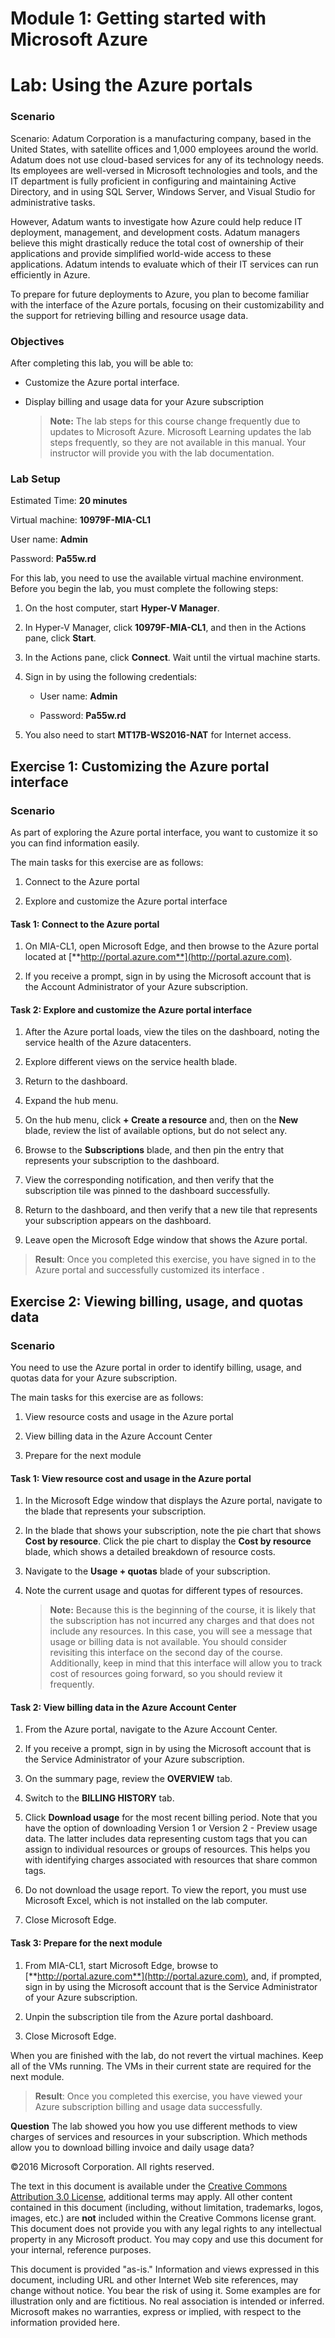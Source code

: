 ﻿# Module 1: Getting started with Microsoft Azure
# Lab: Using the Azure portals
  
### Scenario
  
Scenario:
Adatum Corporation is a manufacturing company, based in the United States, with satellite offices and 1,000 employees around the world. Adatum does not use cloud-based services for any of its technology needs. Its employees are well-versed in Microsoft technologies and tools, and the IT department is fully proficient in configuring and maintaining Active Directory, and in using SQL Server, Windows Server, and Visual Studio for administrative tasks.

However, Adatum wants to investigate how Azure could help reduce IT deployment, management, and development costs. Adatum managers believe this might drastically reduce the total cost of ownership of their applications and provide simplified world-wide access to these applications. Adatum intends to evaluate which of their IT services can run efficiently in Azure.

To prepare for future deployments to Azure, you plan to become familiar with the interface of the Azure portals, focusing on their customizability and the support for retrieving billing and resource usage data.

### Objectives
  
After completing this lab, you will be able to:

- Customize the Azure portal interface.
- Display billing and usage data for your Azure subscription

    > **Note:** The lab steps for this course change frequently due to updates to Microsoft Azure. Microsoft Learning updates the lab steps frequently, so they are not available in this manual. Your instructor will provide you with the lab documentation.


### Lab Setup
  
Estimated Time: **20 minutes**

Virtual machine: **10979F-MIA-CL1**

User name: **Admin**

Password: **Pa55w.rd**

For this lab, you need to use the available virtual machine environment. Before you begin the lab, you must complete the following steps:

1. On the host computer, start **Hyper-V Manager**.

1. In Hyper-V Manager, click **10979F-MIA-CL1**, and then in the Actions pane, click **Start**.

1. In the Actions pane, click **Connect**. Wait until the virtual machine starts. 

1. Sign in by using the following credentials: 

    - User name: **Admin**

    - Password: **Pa55w.rd**

1. You also need to start **MT17B-WS2016-NAT** for Internet access.


## Exercise 1: Customizing the Azure portal interface
  
### Scenario
  
As part of exploring the Azure portal interface, you want to customize it so you can find information easily.

The main tasks for this exercise are as follows:

1. Connect to the Azure portal 

1. Explore and customize the Azure portal interface


#### Task 1: Connect to the Azure portal
  
1. On MIA-CL1, open Microsoft Edge, and then browse to the Azure portal located at [**http://portal.azure.com**](http://portal.azure.com).

1. If you receive a prompt, sign in by using the Microsoft account that is the Account Administrator of your Azure subscription. 


#### Task 2: Explore and customize the Azure portal interface
  
1. After the Azure portal loads, view the tiles on the dashboard, noting the service health of the Azure datacenters.

1. Explore different views on the service health blade. 

1. Return to the dashboard.

1. Expand the hub menu.

1. On the hub menu, click **+ Create a resource** and, then on the **New** blade, review the list of available options, but do not select any.

1. Browse to the **Subscriptions** blade, and then pin the entry that represents your subscription to the dashboard.

1. View the corresponding notification, and then verify that the subscription tile was pinned to the dashboard successfully.

1. Return to the dashboard, and then verify that a new tile that represents your subscription appears on the dashboard.

1. Leave open the Microsoft Edge window that shows the Azure portal.

> **Result**: Once you completed this exercise, you have signed in to the Azure portal and successfully customized its interface .


## Exercise 2: Viewing billing, usage, and quotas data
  
### Scenario
  
You need to use the Azure portal in order to identify billing, usage, and quotas data for your Azure subscription.

The main tasks for this exercise are as follows:

1. View resource costs and usage in the Azure portal

1. View billing data in the Azure Account Center

1. Prepare for the next module


#### Task 1: View resource cost and usage in the Azure portal
  
1. In the Microsoft Edge window that displays the Azure portal, navigate to the blade that represents your subscription.

1. In the blade that shows your subscription, note the pie chart that shows **Cost by resource**. Click the pie chart to display the **Cost by resource** blade, which shows a detailed breakdown of resource costs.

1.  Navigate to the **Usage + quotas** blade of your subscription.

1.  Note the current usage and quotas for different types of resources.

    > **Note:** Because this is the beginning of the course, it is likely that the subscription has not incurred any charges and that does not include any resources. In this case, you will see a message that usage or billing data is not available. You should consider revisiting this interface on the second day of the course. Additionally, keep in mind that this interface will allow you to track cost of resources going forward, so you should review it frequently.


#### Task 2: View billing data in the Azure Account Center
  
1. From the Azure portal, navigate to the Azure Account Center. 

1. If you receive a prompt, sign in by using the Microsoft account that is the Service Administrator of your Azure subscription.

1. On the summary page, review the **OVERVIEW** tab.

1. Switch to the **BILLING HISTORY** tab.

1. Click **Download usage** for the most recent billing period. Note that you have the option of downloading Version 1 or Version 2 - Preview usage data. The latter includes data representing custom tags that you can assign to individual resources or groups of resources. This helps you with identifying charges associated with resources that share common tags.

1. Do not download the usage report. To view the report, you must use Microsoft Excel, which is not installed on the lab computer.

1. Close Microsoft Edge.


#### Task 3: Prepare for the next module

1. From MIA-CL1, start Microsoft Edge, browse to [**http://portal.azure.com**](http://portal.azure.com), and, if prompted, sign in by using the Microsoft account that is the Service Administrator of your Azure subscription.

1. Unpin the subscription tile from the Azure portal dashboard.

1. Close Microsoft Edge.  

When you are finished with the lab, do not revert the virtual machines. Keep all of the VMs running. The VMs in their current state are required for the next module.

> **Result**: Once you completed this exercise, you have viewed your Azure subscription billing and usage data successfully.



**Question** 
The lab showed you how you use different methods to view charges of services and resources in your subscription. Which methods allow you to download billing invoice and daily usage data?


©2016 Microsoft Corporation. All rights reserved.

The text in this document is available under the [Creative Commons Attribution 3.0 License](https://creativecommons.org/licenses/by/3.0/legalcode "Creative Commons Attribution 3.0 License"), additional terms may apply.  All other content contained in this document (including, without limitation, trademarks, logos, images, etc.) are **not** included within the Creative Commons license grant.  This document does not provide you with any legal rights to any intellectual property in any Microsoft product. You may copy and use this document for your internal, reference purposes.

This document is provided "as-is." Information and views expressed in this document, including URL and other Internet Web site references, may change without notice. You bear the risk of using it. Some examples are for illustration only and are fictitious. No real association is intended or inferred. Microsoft makes no warranties, express or implied, with respect to the information provided here.
